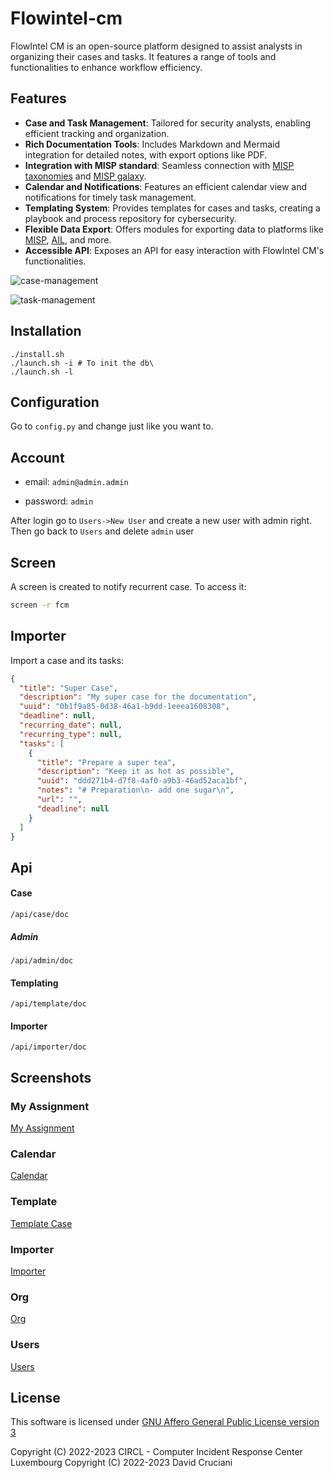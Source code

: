 # Flowintel-cm

FlowIntel CM is an open-source platform designed to assist analysts in organizing their cases and tasks. It features a range of tools and functionalities to enhance workflow efficiency. 

## Features

- **Case and Task Management**: Tailored for security analysts, enabling efficient tracking and organization.
- **Rich Documentation Tools**: Includes Markdown and Mermaid integration for detailed notes, with export options like PDF.
- **Integration with MISP standard**: Seamless connection with [MISP taxonomies](https://github.com/MISP/misp-taxonomies) and [MISP galaxy](https://www.misp-galaxy.org/).
- **Calendar and Notifications**: Features an efficient calendar view and notifications for timely task management.
- **Templating System**: Provides templates for cases and tasks, creating a playbook and process repository for cybersecurity.
- **Flexible Data Export**: Offers modules for exporting data to platforms like [MISP](https://www.misp-project.org/), [AIL](https://www.ail-project.org/), and more.
- **Accessible API**: Exposes an API for easy interaction with FlowIntel CM's functionalities.

![case-management](https://github.com/flowintel/flowintel-cm/blob/main/doc/case_fcm.png?raw=true)

![task-management](https://github.com/flowintel/flowintel-cm/blob/main/doc/task_fcm.png?raw=true)

## Installation

```
./install.sh
./launch.sh -i # To init the db\
./launch.sh -l
```

## 

## Configuration

Go to `config.py` and change just like you want to.

## 

## Account

- email: `admin@admin.admin`

- password: `admin`

After login go to `Users->New User` and create a new user with admin right. Then go back to `Users` and delete `admin` user

## 

## Screen

A screen is created to notify recurrent case. To access it:

```bash
screen -r fcm
```

## Importer

Import a case and its tasks:

```json
{
  "title": "Super Case",
  "description": "My super case for the documentation",
  "uuid": "0b1f9a85-0d38-46a1-b9dd-1eeea1608308",
  "deadline": null,
  "recurring_date": null,
  "recurring_type": null,
  "tasks": [
    {
      "title": "Prepare a super tea",
      "description": "Keep it as hot as possible",
      "uuid": "ddd271b4-d7f8-4af0-a9b3-46ad52aca1bf",
      "notes": "# Preparation\n- add one sugar\n",
      "url": "",
      "deadline": null
    }
  ]
}

```



## Api

#### Case

`/api/case/doc`

##### Admin

`/api/admin/doc`

#### Templating

`/api/template/doc`

#### Importer

`/api/importer/doc`



## Screenshots

### My Assignment

[My Assignment](https://github.com/flowintel/flowintel-cm/blob/main/doc/my_assignment.png?raw=true)



### Calendar

[Calendar](https://github.com/flowintel/flowintel-cm/blob/main/doc/calendar.png?raw=true)



### Template

[Template Case](https://github.com/flowintel/flowintel-cm/blob/main/doc/template_case.png?raw=true)



### Importer

[Importer](https://github.com/flowintel/flowintel-cm/blob/main/doc/importer.png?raw=true)



### Org

[Org](https://github.com/flowintel/flowintel-cm/blob/main/doc/org.png?raw=true)



### Users

[Users](https://github.com/flowintel/flowintel-cm/blob/main/doc/users.png?raw=true)



## License

This software is licensed under [GNU Affero General Public License version 3](http://www.gnu.org/licenses/agpl-3.0.html)

Copyright (C) 2022-2023 CIRCL - Computer Incident Response Center Luxembourg
Copyright (C) 2022-2023 David Cruciani
